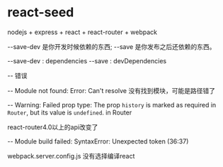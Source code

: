 # react-seed

nodejs + express + react + react-router + webpack


--save-dev 是你开发时候依赖的东西;
--save     是你发布之后还依赖的东西。


--save-dev : dependencies
--save     : devDependencies


-- 错误

-- Module not found: Error: Can't resolve  没有找到模块，可能是路径错了




-- Warning: Failed prop type: The prop `history` is marked as required in `Router`, but its value is `undefined`. in Router


react-router4.0以上的api改变了



-- Module build failed: SyntaxError: Unexpected token (36:37)

webpack.server.config.js 没有选择编译react